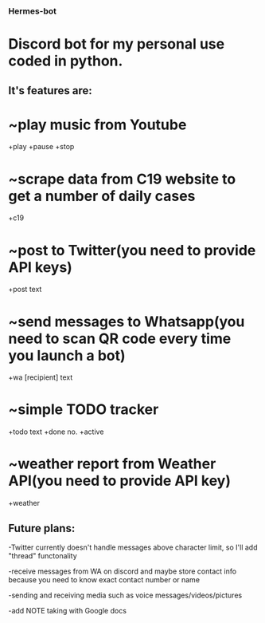 ### Hermes-bot
# Discord bot for my personal use coded in python.

## It's features are:
# ~play music from Youtube
  +play +pause +stop
  
# ~scrape data from C19 website to get a number of daily cases
  +c19
  
# ~post to Twitter(you need to provide API keys)
  +post text
  
# ~send messages to Whatsapp(you need to scan QR code every time you launch a bot)
  +wa [recipient] text
  
# ~simple TODO tracker
  +todo text +done no. +active

# ~weather report from Weather API(you need to provide API key)
  +weather
  
  
  ## Future plans:
  -Twitter currently doesn't handle messages above character limit, so I'll add "thread" functonality
  
  -receive messages from WA on discord and maybe store contact info because you need to know exact contact number or name
  
  -sending and receiving media such as voice messages/videos/pictures
  
  -add NOTE taking with Google docs
